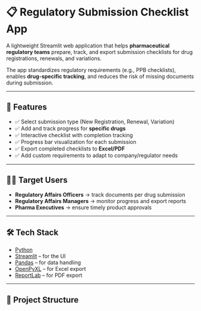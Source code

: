# 📋 Regulatory Submission Checklist App

A lightweight Streamlit web application that helps **pharmaceutical regulatory teams** prepare, track, and export submission checklists for drug registrations, renewals, and variations.  

The app standardizes regulatory requirements (e.g., PPB checklists), enables **drug-specific tracking**, and reduces the risk of missing documents during submission.  

---

## 🚀 Features
- ✅ Select submission type (New Registration, Renewal, Variation)  
- ✅ Add and track progress for **specific drugs**  
- ✅ Interactive checklist with completion tracking  
- ✅ Progress bar visualization for each submission  
- ✅ Export completed checklists to **Excel/PDF**  
- ✅ Add custom requirements to adapt to company/regulator needs  

---

## 👩‍⚕️ Target Users
- **Regulatory Affairs Officers** → track documents per drug submission  
- **Regulatory Affairs Managers** → monitor progress and export reports  
- **Pharma Executives** → ensure timely product approvals  

---

## 🛠️ Tech Stack
- [Python](https://www.python.org/)  
- [Streamlit](https://streamlit.io/) – for the UI  
- [Pandas](https://pandas.pydata.org/) – for data handling  
- [OpenPyXL](https://openpyxl.readthedocs.io/) – for Excel export  
- [ReportLab](https://www.reportlab.com/) – for PDF export  

---

## 📂 Project Structure
